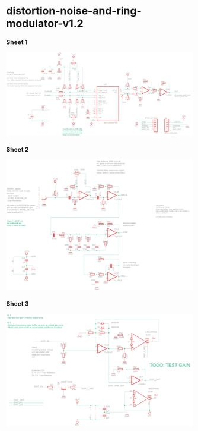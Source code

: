 # distortion-noise-and-ring-modulator-v1.2

### Sheet 1

![Top side](./distortion-noise-and-ring-modulator-v1.2-sch-1.png)
### Sheet 2

![Top side](./distortion-noise-and-ring-modulator-v1.2-sch-2.png)
### Sheet 3

![Top side](./distortion-noise-and-ring-modulator-v1.2-sch-3.png)
